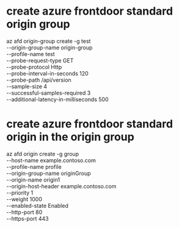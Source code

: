 # create azure frontdoor standard origin group
az afd origin-group create -g test \
      --origin-group-name origin-group \
      --profile-name test \
      --probe-request-type GET \
      --probe-protocol Http \
      --probe-interval-in-seconds 120 \
      --probe-path /api/version \
      --sample-size 4 \
      --successful-samples-required 3 \
      --additional-latency-in-milliseconds 500


# create azure frontdoor standard origin in the origin group
az afd origin create -g group \
      --host-name example.contoso.com \
      --profile-name profile \
      --origin-group-name originGroup \
      --origin-name origin1 \
      --origin-host-header example.contoso.com \
      --priority 1 \
      --weight 1000 \
      --enabled-state Enabled \
      --http-port 80 \
      --https-port 443
